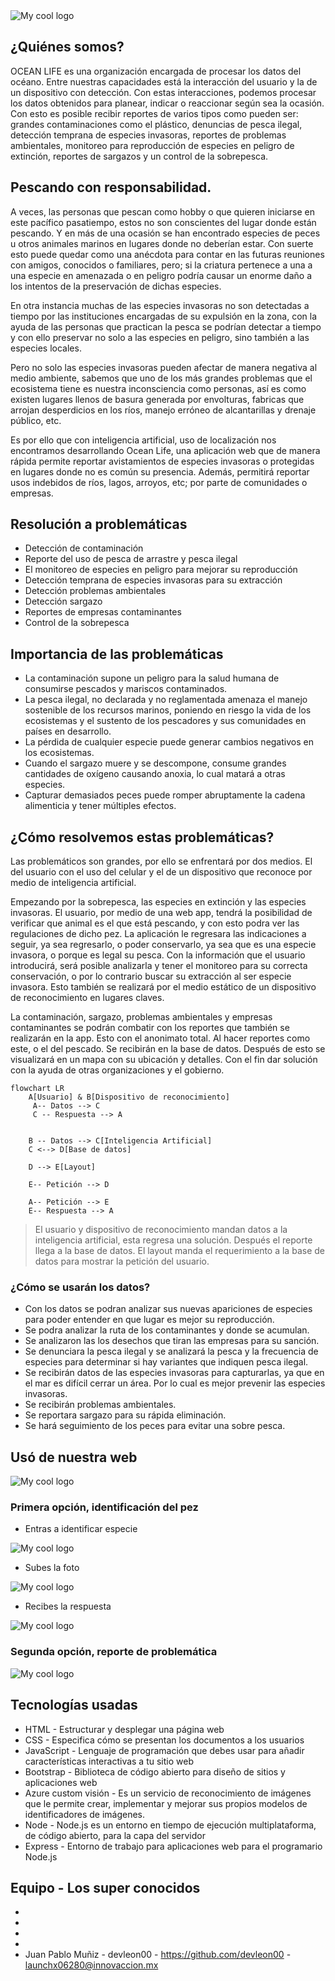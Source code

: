 <img src="./redme_assets/OCEAN LIVE Recorte).png" alt="My cool logo"/>

## ¿Quiénes somos?

OCEAN LIFE es una organización encargada de procesar los datos del océano. Entre nuestras capacidades está la interacción del usuario y la de un dispositivo con detección. Con estas interacciones, podemos procesar los datos obtenidos para planear, indicar o reaccionar según sea la ocasión. Con esto es posible recibir reportes de varios tipos como pueden ser: grandes contaminaciones como el plástico, denuncias de pesca ilegal, detección temprana de especies invasoras, reportes de problemas ambientales, monitoreo para reproducción de especies en peligro de extinción, reportes de sargazos y un control de la sobrepesca.

## Pescando con responsabilidad.

A veces, las personas que pescan como hobby o que quieren iniciarse en este pacífico pasatiempo, estos no son conscientes del lugar donde están pescando. Y en más de una ocasión se han encontrado especies de peces u otros animales marinos en lugares donde no deberían estar. Con suerte esto puede quedar como una anécdota para contar en las futuras reuniones con amigos, conocidos o familiares, pero; si la criatura pertenece a una a una especie en amenazada o en peligro podría causar un enorme daño a los intentos de la preservación de dichas especies. 

En otra instancia muchas de las especies invasoras no son detectadas a tiempo por las instituciones encargadas de su expulsión en la zona, con la ayuda de las personas que practican la pesca se podrían detectar a tiempo y con ello preservar no solo a las especies en peligro, sino también a las especies locales.

Pero no solo las especies invasoras pueden afectar de manera negativa al medio ambiente, sabemos que uno de los más grandes problemas que el ecosistema tiene es nuestra inconsciencia como personas, así es como existen lugares llenos de basura generada por envolturas, fabricas que arrojan desperdicios en los ríos, manejo erróneo de alcantarillas y drenaje público, etc.

Es por ello que con inteligencia artificial, uso de localización nos encontramos desarrollando Ocean Life, una aplicación web que de manera rápida permite reportar avistamientos de especies invasoras o protegidas en lugares donde no es común su presencia. Además, permitirá reportar usos indebidos de ríos, lagos, arroyos, etc; por parte de comunidades o empresas.

## Resolución a problemáticas

* Detección de contaminación 
* Reporte del uso de pesca de arrastre y pesca ilegal
* El monitoreo de especies en peligro para mejorar su reproducción
* Detección temprana de especies invasoras para su extracción
* Detección problemas ambientales
* Detección sargazo
* Reportes de empresas contaminantes
* Control de la sobrepesca

## Importancia de las problemáticas

* La contaminación supone un peligro para la salud humana de consumirse pescados y mariscos contaminados. 
* La pesca ilegal, no declarada y no reglamentada amenaza el manejo sostenible de los recursos marinos, poniendo en riesgo la vida de los ecosistemas y el sustento de los pescadores y sus comunidades en países en desarrollo.
* La pérdida de cualquier especie puede generar cambios negativos en los ecosistemas.
* Cuando el sargazo muere y se descompone, consume grandes cantidades de oxígeno causando anoxia, lo cual matará a otras especies.
* Capturar demasiados peces puede romper abruptamente la cadena alimenticia y tener múltiples efectos.

## ¿Cómo resolvemos estas problemáticas?

Las problemáticos son grandes, por ello se enfrentará por dos medios. El del usuario con el uso del celular y el de un dispositivo que reconoce por medio de inteligencia artificial. 

Empezando por la sobrepesca, las especies en extinción y las especies invasoras.  El usuario, por medio de una web app, tendrá la posibilidad de verificar que animal es el que está pescando, y con esto podra ver las regulaciones de dicho pez. La aplicación le regresara las indicaciones a seguir, ya sea regresarlo, o poder conservarlo, ya sea que es una especie invasora, o porque es legal su pesca. Con la información que el usuario introducirá, será posible analizarla y tener el monitoreo para su correcta conservación, o por lo contrario buscar su extracción al ser especie invasora. Esto también se realizará por el medio estático de un dispositivo de reconocimiento en lugares claves.

La contaminación, sargazo, problemas ambientales y empresas contaminantes se podrán combatir con los reportes que también se realizarán en la app. Esto con el anonimato total. Al hacer reportes como este, o el del pescado. Se recibirán en la base de datos. Después de esto se visualizará en un mapa con su ubicación y detalles. Con el fin dar solución con la ayuda de otras organizaciones y el gobierno.

```mermaid
flowchart LR
    A[Usuario] & B[Dispositivo de reconocimiento]
     A-- Datos --> C
     C -- Respuesta --> A
     
     
    B -- Datos --> C[Inteligencia Artificial]
    C <--> D[Base de datos]
    
    D --> E[Layout]
    
    E-- Petición --> D
    
    A-- Petición --> E
    E-- Respuesta --> A
```
> El usuario y dispositivo de reconocimiento mandan datos a la inteligencia artificial, esta regresa una solución. Después el reporte llega a la base de datos. El layout manda el requerimiento a la base de datos para mostrar la petición del usuario.

### ¿Cómo se usarán los datos?

* Con los datos se podran analizar sus nuevas apariciones de especies para poder entender en que lugar es mejor su reproducción. 
* Se podra analizar la ruta de los contaminantes y donde se acumulan.
* Se analizaron las los desechos que tiran las empresas para su sanción.
* Se denunciara la pesca ilegal y se analizará la pesca y la frecuencia de especies para determinar si hay variantes que indiquen pesca ilegal.
* Se recibirán datos de las especies invasoras para capturarlas, ya que en el mar es difícil cerrar un área. Por lo cual es mejor prevenir las especies invasoras.
* Se recibirán problemas ambientales.
* Se reportara sargazo para su rápida eliminación.
* Se hará seguimiento de los peces para evitar una sobre pesca.

## Usó de nuestra web

<img src="./redme_assets/fullwebsite.png" alt="My cool logo"/>

### Primera opción, identificación del pez

* Entras a identificar especie
<img src="./redme_assets/Identificar-Especie.png" alt="My cool logo"/>

* Subes la foto
<img src="./redme_assets/especie-2.jpg" alt="My cool logo"/>

* Recibes la respuesta
<img src="./redme_assets/especie.jpg" alt="My cool logo"/>

### Segunda opción, reporte de problemática

<img src="./redme_assets/reportesection.png" alt="My cool logo"/>

## Tecnologías usadas

* HTML - Estructurar y desplegar una página web
* CSS - Especifica cómo se presentan los documentos a los usuarios
* JavaScript -  Lenguaje de programación que debes usar para añadir características interactivas a tu sitio web
* Bootstrap -  Biblioteca de código abierto para diseño de sitios y aplicaciones web
* Azure custom visión - Es un servicio de reconocimiento de imágenes que le permite crear, implementar y mejorar sus propios modelos de identificadores de imágenes.
* Node - Node.js es un entorno en tiempo de ejecución multiplataforma, de código abierto, para la capa del servidor
* Express - Entorno de trabajo para aplicaciones web para el programario Node.js

## Equipo - Los super conocidos 

*
*
*
*
* Juan Pablo Muñiz - devleon00 - https://github.com/devleon00 - launchx06280@innovaccion.mx




